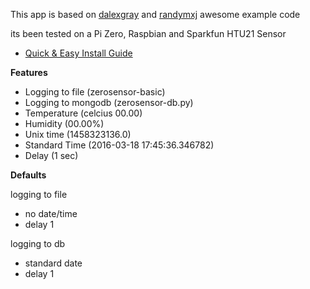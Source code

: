 This app is based on [dalexgray](https://github.com/dalexgray/RaspberryPI_HTU21DF) and [randymxj](https://github.com/randymxj/SensorNode/tree/master/beagleboneblack-python) awesome example code 

its been tested on a Pi Zero, Raspbian and Sparkfun HTU21 Sensor
* [Quick & Easy Install Guide](https://github.com/nwgat/zerosensor/wiki/Quick-&-Easy)

**Features**
* Logging to file (zerosensor-basic)
* Logging to mongodb (zerosensor-db.py)
* Temperature (celcius 00.00)
* Humidity (00.00%)
* Unix time (1458323136.0)
* Standard Time (2016-03-18 17:45:36.346782)
* Delay (1 sec)
 
**Defaults**

logging to file
* no date/time
* delay 1

logging to db
* standard date
* delay 1
